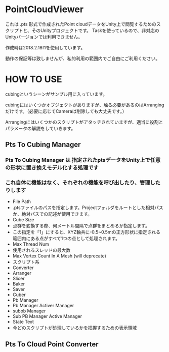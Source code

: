 # PointCloudViewer

これは .pts 形式で作成されたPoint cloudデータをUnity上で閲覧するためのスクリプトと、そのUnityプロジェクトです。
Taskを使っているので、非対応のUnityバージョンでは利用できません。

作成時は2018.2.18f1を使用しています。

動作の保証等は致しませんが、私的利用の範囲内でご自由にご利用ください。

# HOW TO USE

cubingというシーンがサンプル用に入っています。

cubingにはいくつかオブジェクトがありますが、触る必要があるのはArrangingだけです。（必要に応じてCameraは削除しても大丈夫です。）

Arrangingにはいくつかのスクリプトがアタッチされていますが、適当に役割とパラメータの解説をしていきます。

## Pts To Cubing Manager
 ### Pts To Cubing Manager は 指定されたptsデータをUnity上で任意の形状に置き換えモデル化する処理です
 ### これ自体に機能はなく、それぞれの機能を呼び出したり、管理したりします
 + File Path
  + .ptsファイルのパスを指定します。Projectフォルダをルートとした相対パスか、絶対パスでの記述が使用できます。
 + Cube Size
  + 点群を変換する際、何メートル間隔で点群をまとめるか指定します。
  + この指定を「1」にすると、XYZ軸共に-0.5~0.5mの正方形状に指定される範囲内にある点がすべて1つの点として処理されます。
 + Max Thread Num
  + 使用されるスレッドの最大数
 + Max Vertex Count In A Mesh (will deprecate)
 + スクリプト系
  + Converter
  + Arranger
  + Slicer
  + Baker
  + Saver
  + Cuber
  + Pb Manager
  + Pb Manager Activer Manager
  + subpb Manager
  + Sub PB Manager Active Manager
 + State Text
  + 今どのスクリプトが処理しているかを把握するための表示領域
  
## Pts To Cloud Point Converter
 ### 
  
  
